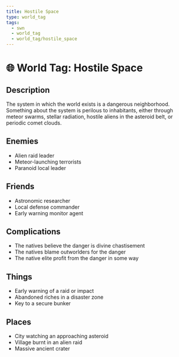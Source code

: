 ```yaml
---
title: Hostile Space
type: world_tag
tags:
  - swn
  - world_tag
  - world_tag/hostile_space
---
```

# 🌐 World Tag: Hostile Space

## Description
The system in which the world exists is a dangerous neighborhood. Something about the system is perilous to inhabitants, either through meteor swarms, stellar radiation, hostile aliens in the asteroid belt, or periodic comet clouds.
## Enemies
- Alien raid leader
- Meteor-launching terrorists
- Paranoid local leader

## Friends
- Astronomic researcher
- Local defense commander
- Early warning monitor agent

## Complications
- The natives believe the danger is divine chastisement
- The natives blame outworlders for the danger
- The native elite profit from the danger in some way

## Things
- Early warning of a raid or impact
- Abandoned riches in a disaster zone
- Key to a secure bunker

## Places
- City watching an approaching asteroid
- Village burnt in an alien raid
- Massive ancient crater

